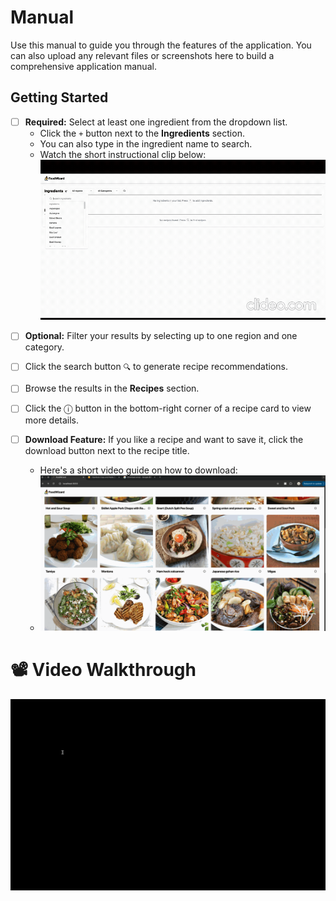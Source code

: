 # Manual

Use this manual to guide you through the features of the application. You can also upload any relevant files or screenshots here to build a comprehensive application manual.

## Getting Started

- [ ] **Required:** Select at least one ingredient from the dropdown list.
  - Click the `+` button next to the **Ingredients** section.
  - You can also type in the ingredient name to search.
  - Watch the short instructional clip below: ![Instruction](img/ingredient.gif)

[//]: # (  - <img src='img/ingredient.gif' title='Search Instruction' alt='Search Instruction' />)

- [ ] **Optional:** Filter your results by selecting up to one region and one category.

- [ ] Click the search button `🔍` to generate recipe recommendations.

- [ ] Browse the results in the **Recipes** section.

- [ ] Click the ⓘ button in the bottom-right corner of a recipe card to view more details.

- [ ] **Download Feature:** If you like a recipe and want to save it, click the download button next to the recipe title.
  - Here's a short video guide on how to download:
  - <img src='img/download.gif' title='Download Instruction' alt='Download Instruction' />


# 📽️ Video Walkthrough
<img src='img/foodwizard.gif' title='Video Walkthrough' alt='Video Walkthrough' />
